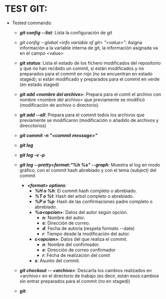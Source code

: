 # TEST GIT:
* Tested commands:
  * __*git config --list*__: Lista la configuración de git
  * *git config --global \<info variable of git\> "\<value\>"*: Asigna información
  a la variable interna de git, la información asignada va en el campo \<value>
  * __*git status*__: Lista el estado de los fichero modificados del repositorio y 
  que no han recibido un commit, si están modificados y no preparados para el 
  commit en rojo (no se encuentran en estado staged); si están modificado y 
  preparados para el commit en verde (en estado staged)
  * __*git add \<nombre del archivo\>*__: Prepara para el comit el archivo con nombre
  \<nombre del archivo\> que previamente se modificó (modificación de archivo o 
  directorio).
  * __*git add --all*__: Prepara para el commit todos los archivos que previamente
  se modificaron (modificación o añadido de archivos y direcctorios)
  * __*git commit -n "\<commit message\>"*__
  * __*git log*__
  * __*git log -v -p*__
  * __*git log --pretty=format:"%h %s" --graph*__: Muestra el log en modo
  gráfico, con el commit hash abrebiado y con el tema (subject) del commit
    * __*\<format\> options*__:
      * __*%H o %h*__: El commit hash completo o abrebiado.
      * __*%T o %t*__: Hash del arbol completo o abrebiado.
      * __*%P o %p*__: Hash de las confirmaciones padre completo o abrebiado.
      * __*%a\<opcion\>*__: Datos del autor según opción.
        * __*n*__: Nombre del autor.
        * __*e*__: Dirección de correo.
        * __*d*__: Fecha de autoría \(respeta formato --date\)
        * __*r*__: Tiempo desde la modificación del autor.
      * __*c\<opcion\>*__: Datos del que realiza el commit.
        * __*n*__: Nombre del confirmador.
        * __*e*__: Dirección de correo confirmador
        * __*r*__: Fecha de realización del comit
      * __*s*__: Asunto del commit.
  * __*git checkout -- \<archivo\>*__: Descarta los cambios realizados en 
  \<archivo\> en el directorio de trabajo \(es decir, están esos cambios sin
  entrar preparados para el commit \(no en staged\)\)
  

  * __*git*__: